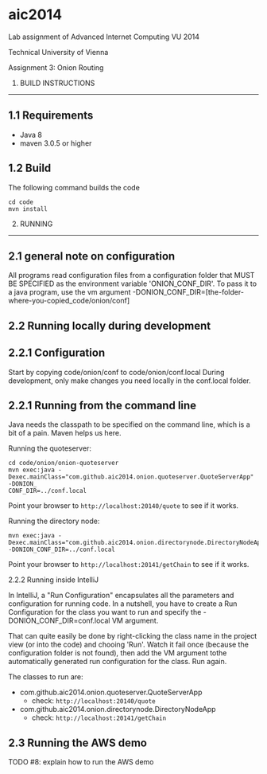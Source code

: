 aic2014
=======

Lab assignment of Advanced Internet Computing VU 2014

Technical University of Vienna

Assignment 3: Onion Routing

1. BUILD INSTRUCTIONS
---------------------

1.1 Requirements
----------------
* Java 8
* maven 3.0.5 or higher

1.2 Build
---------
The following command builds the code
```
cd code
mvn install
````

2. RUNNING
----------

2.1 general note on configuration
-----------------
All programs read configuration files from a configuration folder that MUST BE 
SPECIFIED as the environment variable 'ONION_CONF_DIR'. To pass it to a java program,
use the vm argument -DONION_CONF_DIR=[the-folder-where-you-copied_code/onion/conf]

2.2 Running locally during development
--------------------------------------
2.2.1 Configuration
-------------------
Start by copying code/onion/conf to code/onion/conf.local
During development, only make changes you need locally in the conf.local folder.

2.2.1 Running from the command line
-----------------------------------
Java needs the classpath to be specified on the command line, which is a bit of a 
pain. Maven helps us here.

Running the quoteserver:
```
cd code/onion/onion-quoteserver
mvn exec:java -Dexec.mainClass="com.github.aic2014.onion.quoteserver.QuoteServerApp" -DONION_
CONF_DIR=../conf.local
```
Point your browser to `http://localhost:20140/quote` to see if it works.

Running the directory node:
```
mvn exec:java -Dexec.mainClass="com.github.aic2014.onion.directorynode.DirectoryNodeApp"
-DONION_CONF_DIR=../conf.local
```
Point your browser to `http://localhost:20141/getChain` to see if it works.

2.2.2 Running inside IntelliJ

In IntelliJ, a "Run Configuration" encapsulates all the parameters and configuration for running code. 
In a nutshell, you have to create a Run Configuration for the class you want to run and specify 
the -DONION_CONF_DIR=conf.local VM argument.

That can quite easily be done by right-clicking the class name in the project view (or into the code) 
and chooing 'Run'. Watch it fail once (because the configuration folder is not found), then add the 
VM argument tothe automatically generated run configuration for the class. Run again.

The classes to run are:
* com.github.aic2014.onion.quoteserver.QuoteServerApp
  * check: `http://localhost:20140/quote`
* com.github.aic2014.onion.directorynode.DirectoryNodeApp
  * check: `http://localhost:20141/getChain`


2.3 Running the AWS demo
------------------------
TODO #8: explain how to run the AWS demo

